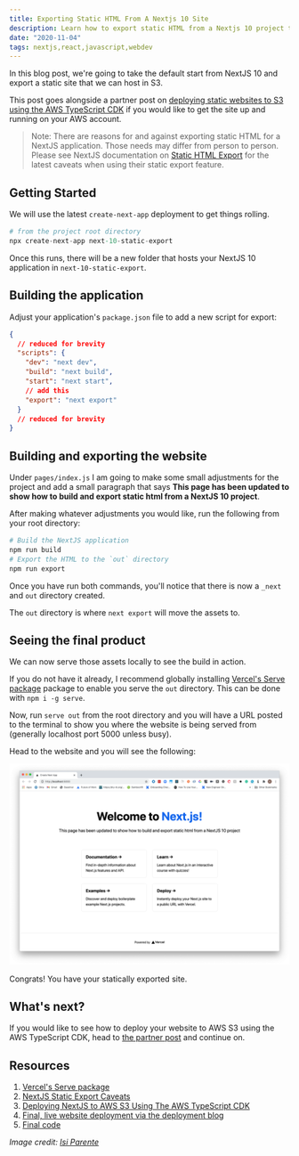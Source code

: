 ```yaml
---
title: Exporting Static HTML From A Nextjs 10 Site
description: Learn how to export static HTML from a Nextjs 10 project to host
date: "2020-11-04"
tags: nextjs,react,javascript,webdev
---
```


In this blog post, we're going to take the default start from NextJS 10 and export a static site that we can host in S3.

This post goes alongside a partner post on [deploying static websites to S3 using the AWS TypeScript CDK](https://blog.dennisokeeffe.com/blog/2020-11-04-deploying-websites-to-aws-s3-with-the-cdk/) if you would like to get the site up and running on your AWS account.

> Note: There are reasons for and against exporting static HTML for a NextJS application. Those needs may differ from person to person. Please see NextJS documentation on [Static HTML Export](https://nextjs.org/docs/advanced-features/static-html-export#caveats) for the latest caveats when using their static export feature.

## Getting Started

We will use the latest `create-next-app` deployment to get things rolling.

```s
# from the project root directory
npx create-next-app next-10-static-export
```

Once this runs, there will be a new folder that hosts your NextJS 10 application in `next-10-static-export`.

## Building the application

Adjust your application's `package.json` file to add a new script for export:

```json
{
  // reduced for brevity
  "scripts": {
    "dev": "next dev",
    "build": "next build",
    "start": "next start",
    // add this
    "export": "next export"
  }
  // reduced for brevity
}
```

## Building and exporting the website

Under `pages/index.js` I am going to make some small adjustments for the project and add a small paragraph that says **This page has been updated to show how to build and export static html from a NextJS 10 project**.

After making whatever adjustments you would like, run the following from your root directory:

```s
# Build the NextJS application
npm run build
# Export the HTML to the `out` directory
npm run export
```

Once you have run both commands, you'll notice that there is now a `_next` and `out` directory created.

The `out` directory is where `next export` will move the assets to.

## Seeing the final product

We can now serve those assets locally to see the build in action.

If you do not have it already, I recommend globally installing [Vercel's Serve package](https://github.com/vercel/serve) package to enable you serve the `out` directory. This can be done with `npm i -g serve`.

Now, run `serve out` from the root directory and you will have a URL posted to the terminal to show you where the website is being served from (generally localhost port 5000 unless busy).

Head to the website and you will see the following:

![NextJS 10 Exported Site](../assets/2020-11-04-nextjs-exported-site.png)

Congrats! You have your statically exported site.

## What's next?

If you would like to see how to deploy your website to AWS S3 using the AWS TypeScript CDK, head to [the partner post](https://blog.dennisokeeffe.com/blog/2020-11-04-deploying-websites-to-aws-s3-with-the-cdk/) and continue on.

## Resources

1. [Vercel's Serve package](https://github.com/vercel/serve)
2. [NextJS Static Export Caveats](https://nextjs.org/docs/advanced-features/static-html-export#caveats)
3. [Deploying NextJS to AWS S3 Using The AWS TypeScript CDK](https://blog.dennisokeeffe.com/blog/2020-11-04-deploying-websites-to-aws-s3-with-the-cdk/)
4. [Final, live website deployment via the deployment blog](https://nextjs-10-static-example.dennisokeeffe.com)
5. [Final code](https://github.com/okeeffed/nextjs-10-static-deployment-with-typescript-aws-cdk)

_Image credit: [Isi Parente](https://unsplash.com/@isiparente)_